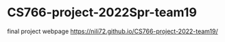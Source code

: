 # CS766-project-2022Spr-team19
final project webpage
https://nili72.github.io/CS766-project-2022-team19/
